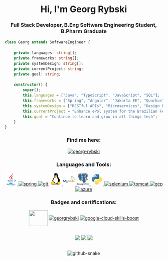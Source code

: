 <h1 align="center">Hi, I'm Georg Rybski</h1>
<h3 align="center">Full Stack Developer, B.Eng Software Engineering Student, B.Pharm Graduate</h3>

```typescript
class Georg extends SoftwareEngineer {

    private languages: string[];
    private frameworks: string[];
    private systemDesign: string[];
    private currentProject: string;
    private goal: string;

    constructor() {
        super();
        this.languages = ["Java", "TypeScript", "JavaScript", "SQL"];
        this.frameworks = ["Spring", "Angular", "Jakarta EE", "Quarkus"];
        this.systemDesign = ["RESTful APIs", "Microservices", "Design Patterns"];
        this.currentProject = "Enhance ePol system for the Brazilian Federal Police";
        this.goal = "Continue to learn and grow in all things tech";
    }
}
```

<h3 align="center">Find me here:</h3>
<div align="center">
  <a href="https://linkedin.com/in/georg-rybski" target="_blank">
    <img align="center" src="https://raw.githubusercontent.com/rahuldkjain/github-profile-readme-generator/master/src/images/icons/Social/linked-in-alt.svg" alt="georg-rybski" height="30" width="40" />
  </a>
</div>

<h3 align="center">Languages and Tools:</h3>

<div align="center">

  <a href="https://www.java.com" target="_blank" rel="noreferrer"> 
    <img src="https://raw.githubusercontent.com/devicons/devicon/master/icons/java/java-original.svg" alt="java" width="40" height="40"/>
  </a>
  
  <a href="https://spring.io/" target="_blank" rel="noreferrer"> 
    <img src="https://www.vectorlogo.zone/logos/springio/springio-icon.svg" alt="spring" width="40" height="40"/> 
  </a> 
  
  <a href="https://git-scm.com/" target="_blank" rel="noreferrer"> 
    <img src="https://www.vectorlogo.zone/logos/git-scm/git-scm-icon.svg" alt="git" width="40" height="40"/> 
  </a> 
  <a href="https://www.linux.org/" target="_blank" rel="noreferrer"> <img src="https://raw.githubusercontent.com/devicons/devicon/master/icons/linux/linux-original.svg" alt="linux" width="40" height="40"/> </a> 
  
  <a href="https://www.mysql.com/" target="_blank" rel="noreferrer"> 
    <img src="https://raw.githubusercontent.com/devicons/devicon/master/icons/mysql/mysql-original-wordmark.svg" alt="mysql" width="40" height="40"/> 
  </a> 
  
  <a href="https://www.postgresql.org" target="_blank" rel="noreferrer"> 
    <img src="https://raw.githubusercontent.com/devicons/devicon/master/icons/postgresql/postgresql-original-wordmark.svg" alt="postgresql" width="40" height="40"/> 
  </a> 
  
  <a href="https://www.python.org" target="_blank" rel="noreferrer"> 
    <img src="https://raw.githubusercontent.com/devicons/devicon/master/icons/python/python-original.svg" alt="python" width="40" height="40"/> 
  </a> 
  
  <a href="https://www.selenium.dev" target="_blank" rel="noreferrer"> 
    <img src="https://raw.githubusercontent.com/detain/svg-logos/780f25886640cef088af994181646db2f6b1a3f8/svg/selenium-logo.svg" alt="selenium" width="40" height="40"/> 
  </a> 
  
  <a href="https://tomcat.apache.org/" target="_blank" rel="noreferrer"> 
    <img src="https://cdn.jsdelivr.net/gh/devicons/devicon/icons/tomcat/tomcat-original-wordmark.svg" alt="tomcat" width="40" height="40"/> 
  </a> 
  
  <a href="https://cloud.google.com" target="_blank" rel="noreferrer"> 
    <img src="https://www.vectorlogo.zone/logos/google_cloud/google_cloud-icon.svg" alt="gcp" width="40" height="40"/> 
  </a> 
  
  <a href="https://azure.microsoft.com/en-in/" target="_blank" rel="noreferrer"> 
    <img src="https://www.vectorlogo.zone/logos/microsoft_azure/microsoft_azure-icon.svg" alt="azure" width="40" height="40"/> 
  </a>
  
</div>


<h3 align="center">Badges and certifications:</h3>
<div align="center">
  
  <a href="https://www.credly.com/users/georgrybski/badges" target="_blank">
    <img align="center" src="https://info.credly.com/hubfs/Credly%20Atos%20Web%20Assets/Credly%20Logos/Credly_Pearson_Logo_Orange.svg" "credly-badges" height="50" width="60"/>
  </a>
  
  <a href="https://www.hackerrank.com/georgrybski" target="_blank">
    <img align="center" src="https://raw.githubusercontent.com/rahuldkjain/github-profile-readme-generator/master/src/images/icons/Social/hackerrank.svg" alt="georgrybski" height="38" width="50"/>
  </a>
  
  <a href="https://www.cloudskillsboost.google/public_profiles/59991177-da3e-4cc9-8cea-f7c1c824abb1" target="_blank">
    <img align="center"src="https://cdn.jsdelivr.net/gh/devicons/devicon/icons/googlecloud/googlecloud-original.svg" alt="google-cloud-skills-boost" height="43" width="57"/>
  </a>
</div>

##

<div align="center">
  
  <!-- general stats -->
  <picture>
    <source media="(prefers-color-scheme: dark)" srcset="https://github-readme-stats.vercel.app/api?username=georgrybski&show_icons=true&include_all_commits=true&count_private=true&theme=tokyonight&hide_border=true">
    <source media="(prefers-color-scheme: light)" srcset="https://github-readme-stats.vercel.app/api?username=georgrybski&show_icons=true&include_all_commits=true&count_private=true&theme=light">
    <img height="180em" src="https://github-readme-stats.vercel.app/api?username=georgrybski&show_icons=true&include_all_commits=true&count_private=true&theme=light"/>
  </picture>
  
  <!-- streaks -->
  <picture>
    <source media="(prefers-color-scheme: dark)" srcset="https://streak-stats.demolab.com?user=georgrybski&theme=tokyonight&hide_border=true">
    <source media="(prefers-color-scheme: light)" srcset="https://streak-stats.demolab.com?user=georgrybski&theme=light">
    <img height="180em" src="https://streak-stats.demolab.com?user=georgrybski&theme=light"/>
  </picture>
  
  <!-- most used languages -->
  <picture>
    <source media="(prefers-color-scheme: dark)" srcset="https://github-readme-stats.vercel.app/api/top-langs/?username=georgrybski&layout=compact&langs_count=6&theme=tokyonight&hide_border=true">
    <source media="(prefers-color-scheme: light)" srcset="https://github-readme-stats.vercel.app/api/top-langs/?username=georgrybski&layout=compact&langs_count=6&theme=light">
    <img height="150em" src="https://github-readme-stats.vercel.app/api/top-langs/?username=georgrybski&layout=compact&langs_count=6&theme=light"/>
  </picture>

</div>
  
##  


<!-- snake animation -->
<div align="center">
<picture>
  <source media="(prefers-color-scheme: dark)" srcset="https://github.com/georgrybski/georgrybski/blob/output/github-contribution-grid-snake-dark-custom.svg">
  <source media="(prefers-color-scheme: light)" srcset="https://github.com/georgrybski/georgrybski/blob/output/github-contribution-grid-snake.svg">
  <img alt="github-snake" src="https://github.com/georgrybski/georgrybski/blob/output/github-contribution-grid-snake-dark.svg"/>
</picture>
</div>
